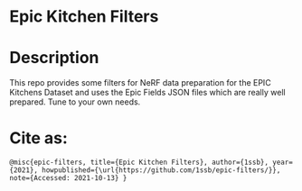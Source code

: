 # Epic Kitchen Filters

# Description
This repo provides some filters for NeRF data preparation for the EPIC Kitchens Dataset and uses the Epic Fields JSON files which are really well prepared. Tune to your own needs.

# Cite as:
``@misc{epic-filters, title={Epic Kitchen Filters}, author={1ssb}, year={2021}, howpublished={\url{https://github.com/1ssb/epic-filters/}}, note={Accessed: 2021-10-13} }``
